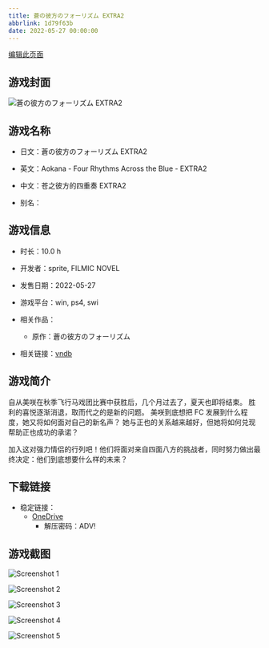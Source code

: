 ```yaml
---
title: 蒼の彼方のフォーリズム EXTRA2
abbrlink: 1d79f63b
date: 2022-05-27 00:00:00
---
```

[编辑此页面](https://github.com/ACG-3/ADV3-source/blob/main/source/_posts/games/%E8%92%BC%E3%81%AE%E5%BD%BC%E6%96%B9%E3%81%AE%E3%83%95%E3%82%A9%E3%83%BC%E3%83%AA%E3%82%BA%E3%83%A0%20EXTRA2.md)

## 游戏封面

![蒼の彼方のフォーリズム EXTRA2](https://pan.timero.xyz/onedrive/img_lib_001/%E8%92%BC%E3%81%AE%E5%BD%BC%E6%96%B9%E3%81%AE%E3%83%95%E3%82%A9%E3%83%BC%E3%83%AA%E3%82%BA%E3%83%A0%20EXTRA2_cover.avif)


## 游戏名称

- 日文：蒼の彼方のフォーリズム EXTRA2
- 英文：Aokana - Four Rhythms Across the Blue - EXTRA2
- 中文：苍之彼方的四重奏 EXTRA2

- 别名：


## 游戏信息

- 时长：10.0 h
- 开发者：sprite, FILMIC NOVEL
- 发售日期：2022-05-27
- 游戏平台：win, ps4, swi
- 相关作品：
   - 原作：蒼の彼方のフォーリズム

- 相关链接：[vndb](https://vndb.org/v21438)


## 游戏简介

自从美咲在秋季飞行马戏团比赛中获胜后，几个月过去了，夏天也即将结束。
胜利的喜悦逐渐消退，取而代之的是新的问题。
美咲到底想把 FC 发展到什么程度，她又将如何面对自己的新名声？
她与正也的关系越来越好，但她将如何兑现帮助正也成功的承诺？

加入这对强力情侣的行列吧！他们将面对来自四面八方的挑战者，同时努力做出最终决定：他们到底想要什么样的未来？




## 下载链接

- 稳定链接：
    - [OneDrive](https://pan.timero.xyz/onedrive/adv_lib_001/%E8%92%BC%E3%81%AE%E5%BD%BC%E6%96%B9%E3%81%AE%E3%83%95%E3%82%A9%E3%83%BC%E3%83%AA%E3%82%BA%E3%83%A0%20EXTRA2)
        - 解压密码：ADV!



## 游戏截图


![Screenshot 1](https://pan.timero.xyz/onedrive/img_lib_001/%E8%92%BC%E3%81%AE%E5%BD%BC%E6%96%B9%E3%81%AE%E3%83%95%E3%82%A9%E3%83%BC%E3%83%AA%E3%82%BA%E3%83%A0%20EXTRA2_Screenshot_1.avif)

![Screenshot 2](https://pan.timero.xyz/onedrive/img_lib_001/%E8%92%BC%E3%81%AE%E5%BD%BC%E6%96%B9%E3%81%AE%E3%83%95%E3%82%A9%E3%83%BC%E3%83%AA%E3%82%BA%E3%83%A0%20EXTRA2_Screenshot_2.avif)

![Screenshot 3](https://pan.timero.xyz/onedrive/img_lib_001/%E8%92%BC%E3%81%AE%E5%BD%BC%E6%96%B9%E3%81%AE%E3%83%95%E3%82%A9%E3%83%BC%E3%83%AA%E3%82%BA%E3%83%A0%20EXTRA2_Screenshot_3.avif)

![Screenshot 4](https://pan.timero.xyz/onedrive/img_lib_001/%E8%92%BC%E3%81%AE%E5%BD%BC%E6%96%B9%E3%81%AE%E3%83%95%E3%82%A9%E3%83%BC%E3%83%AA%E3%82%BA%E3%83%A0%20EXTRA2_Screenshot_4.avif)

![Screenshot 5](https://pan.timero.xyz/onedrive/img_lib_001/%E8%92%BC%E3%81%AE%E5%BD%BC%E6%96%B9%E3%81%AE%E3%83%95%E3%82%A9%E3%83%BC%E3%83%AA%E3%82%BA%E3%83%A0%20EXTRA2_Screenshot_5.avif)

